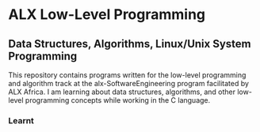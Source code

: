 <h1> ALX Low-Level Programming </h1>

<h2> Data Structures, Algorithms, Linux/Unix System Programming </h2>
This repository contains programs written for the low-level programming and algorithm track at the alx-SoftwareEngineering program facilitated by ALX Africa. I am learning about data structures, algorithms, and other low-level programming concepts while working in the C language.

<h3> Learnt </h3>

